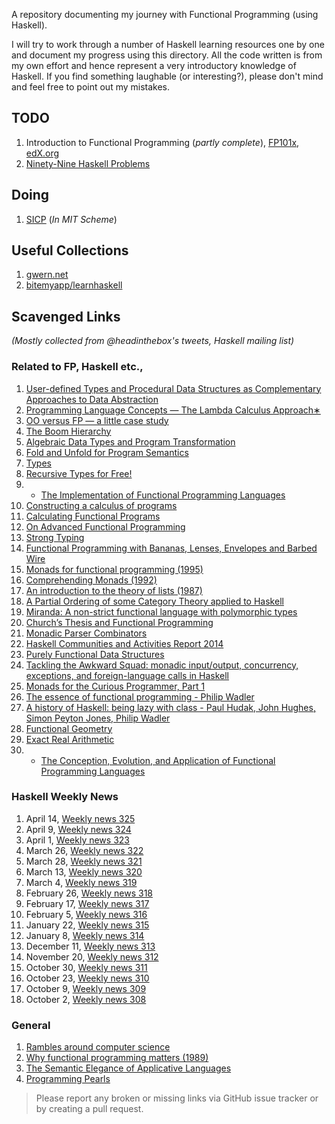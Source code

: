 A repository documenting my journey with Functional Programming (using Haskell).

I will try to work through a number of Haskell learning resources one by one and
document my progress using this directory. All the code written is from my own
effort and hence represent a very introductory knowledge of Haskell. If you find
something laughable (or interesting?), please don't mind and feel free to point
out my mistakes.

## TODO
1. Introduction to Functional Programming (*partly complete*),
   [FP101x](https://courses.edx.org/courses/DelftX/FP101x/),
   [edX.org](http://edx.org)
2. [Ninety-Nine Haskell Problems](https://www.haskell.org/haskellwiki/99_questions)

## Doing
1. [SICP](mitpress.mit.edu/sicp/) (*In MIT Scheme*)

## Useful Collections
1. [gwern.net](http://gwern.net)
2. [bitemyapp/learnhaskell](https://github.com/bitemyapp/learnhaskell)

## Scavenged Links
*(Mostly collected from @headinthebox's tweets, Haskell mailing list)*

### Related to FP, Haskell etc.,
1. [User-defined Types and Procedural Data Structures as Complementary
   Approaches to Data
   Abstraction](http://repository.cmu.edu/cgi/viewcontent.cgi?article=2278&context=compsci)
2. [Programming Language Concepts — The Lambda Calculus
   Approach∗](http://wwwhome.ewi.utwente.nl/~fokkinga/mmf87c.pdf)
3. [OO versus FP — a little case
   study](https://maartenfokkinga.github.io/utwente/mmf95b.pdf)
4. [The Boom
   Hierarchy](http://citeseerx.ist.psu.edu/viewdoc/download?doi=10.1.1.49.3252&rep=rep1&type=pdf)
5. [Algebraic Data Types and Program
   Transformation](http://cgi.csc.liv.ac.uk/~grant/PS/thesis.pdf)
6. [Fold and Unfold for Program Semantics](http://www.cs.nott.ac.uk/~gmh/semantics.pdf)
7. [Types](http://web.archive.org/web/20080822101209/http://www.pphsg.org/cdsmith/types.html)
8. [Recursive Types for
   Free!](http://homepages.inf.ed.ac.uk/wadler/papers/free-rectypes/free-rectypes.txt)
9. * [The Implementation of Functional Programming
   Languages](http://research.microsoft.com/en-us/um/people/simonpj/papers/slpj-book-1987/)
10. [Constructing a calculus of
    programs](http://www.kestrel.edu/home/people/meertens/publications/papers/Constructing_a_calculus_of_programs.pdf)
11. [Calculating Functional
    Programs](http://www.cs.ox.ac.uk/jeremy.gibbons/publications/acmmpc-calcfp.pdf)
12. [On Advanced Functional
    Programming](http://www.mseri.me/on-advanced-functional-programming/)
13. [Strong Typing](http://perl.plover.com/yak/typing/notes.html)
14. [Functional Programming with Bananas, Lenses, Envelopes and Barbed
    Wire](http://citeseerx.ist.psu.edu/viewdoc/summary?doi=10.1.1.41.125)
15. [Monads for functional programming
    (1995)](http://citeseerx.ist.psu.edu/viewdoc/summary;jsessionid=E3EF5044D50D630339F9E28C64904623?doi=10.1.1.100.9674)
16. [Comprehending Monads
    (1992)](http://citeseerx.ist.psu.edu/viewdoc/summary;jsessionid=E3EF5044D50D630339F9E28C64904623?doi=10.1.1.33.5381)
17. [An introduction to the theory of lists
    (1987)](http://citeseerx.ist.psu.edu/showciting?cid=28004)
18. [A Partial Ordering of some Category Theory applied to
    Haskell](http://blog.sigfpe.com/2010_03_01_archive.html)
19. [Miranda: A non-strict functional language with polymorphic
    types](http://www.cs.kent.ac.uk/people/staff/dat/miranda/nancypaper.pdf)
20. [Church’s Thesis and Functional
    Programming](http://www.eis.mdx.ac.uk/staffpages/dat/ctfp.pdf)
21. [Monadic Parser Combinators](http://www.cs.nott.ac.uk/~gmh/monparsing.pdf)
22. [Haskell Communities and Activities Report
    2014](https://www.haskell.org/communities/11-2014/report.pdf)
23. [Purely Functional Data Structures](https://www.cs.cmu.edu/~rwh/theses/okasaki.pdf)
24. [Tackling the Awkward Squad: monadic input/output, concurrency, exceptions,
    and foreign-language calls in
    Haskell](http://research.microsoft.com/en-us/um/people/simonpj/papers/marktoberdorf/mark.pdf)
25. [Monads for the Curious Programmer, Part
    1](http://bartoszmilewski.com/2011/01/09/monads-for-the-curious-programmer-part-1/)
26. [The essence of functional programming - Philip
    Wadler](http://citeseer.ist.psu.edu/viewdoc/download?doi=10.1.1.38.9516&rep=rep1&type=pdf)
27. [A history of Haskell: being lazy with class - Paul Hudak, John Hughes,
    Simon Peyton Jones, Philip
    Wadler](http://haskell.cs.yale.edu/wp-content/uploads/2011/02/history.pdf)
28. [Functional Geometry](http://eprints.soton.ac.uk/257577/1/funcgeo2.pdf)
29. [Exact Real Arithmetic](https://www.haskell.org/haskellwiki/Exact_real_arithmetic)
30. * [The Conception, Evolution, and Application of Functional Programming
    Languages](http://haskell.cs.yale.edu/wp-content/uploads/2011/01/cs.pdf)

### Haskell Weekly News
1. April 14, [Weekly news 325](https://mail.haskell.org/pipermail/haskell-cafe/2015-April/119042.html)
2. April 9, [Weekly news 324](https://mail.haskell.org/pipermail/haskell-cafe/2015-April/118992.html)
3. April 1, [Weekly news 323](https://mail.haskell.org/pipermail/haskell-cafe/2015-April/118919.html)
4. March 26, [Weekly news 322](https://mail.haskell.org/pipermail/haskell-cafe/2015-March/118811.html)
5. March 28, [Weekly news 321](https://mail.haskell.org/pipermail/haskell-cafe/2015-March/118708.html)
6. March 13, [Weekly news 320](https://mail.haskell.org/pipermail/haskell-cafe/2015-March/118647.html)
7. March 4, [Weekly news 319](https://mail.haskell.org/pipermail/haskell-cafe/2015-March/118504.html)
8. February 26, [Weekly news 318](https://mail.haskell.org/pipermail/haskell-cafe/2015-February/118362.html)
9. February 17, [Weekly news 317](https://mail.haskell.org/pipermail/haskell-cafe/2015-February/118220.html)
10. February 5, [Weekly news 316](gmane.comp.lang.haskell.general/20511)
11. January 22, [Weekly news 315](https://mail.haskell.org/pipermail/haskell-cafe/2015-January/117829.html)
12. January 8, [Weekly news 314](https://mail.haskell.org/pipermail/haskell-cafe/2015-January/117679.html)
13. December 11, [Weekly news 313](https://mail.haskell.org/pipermail/haskell-cafe/2014-December/117261.html)
14. November 20, [Weekly news 312](https://mail.haskell.org/pipermail/haskell-cafe/2014-November/117034.html)
15. October 30, [Weekly news 311](https://mail.haskell.org/pipermail/haskell-cafe/2014-October/116668.html)
16. October 23, [Weekly news 310](https://mail.haskell.org/pipermail/haskell-cafe/2014-October/116599.html)
17. October 9, [Weekly news 309](https://mail.haskell.org/pipermail/haskell-cafe/2014-October/116371.html)
18. October 2, [Weekly news 308](https://mail.haskell.org/pipermail/haskell-cafe/2014-October/116280.html)

### General

1. [Rambles around computer science](http://www.cl.cam.ac.uk/~srk31/blog/2014/10/07/)
2. [Why functional programming matters
   (1989)](http://citeseerx.ist.psu.edu/viewdoc/summary;jsessionid=E3EF5044D50D630339F9E28C64904623?doi=10.1.1.33.5381)
3. [The Semantic Elegance of Applicative Languages](http://nsl.com/misc/sasl/paraffins-turner.pdf)
4. [Programming Pearls](http://www.cs.bell-labs.com/cm/cs/pearls/)


> Please report any broken or missing links via GitHub issue tracker or by creating
> a pull request.
